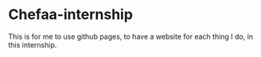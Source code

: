 # Chefaa-internship
This is for me to use github pages, to have a website for each thing I do, in this internship.
